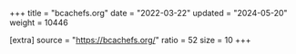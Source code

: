 +++
title = "bcachefs.org"
date = "2022-03-22"
updated = "2024-05-20"
weight = 10446

[extra]
source = "https://bcachefs.org/"
ratio = 52
size = 10
+++
